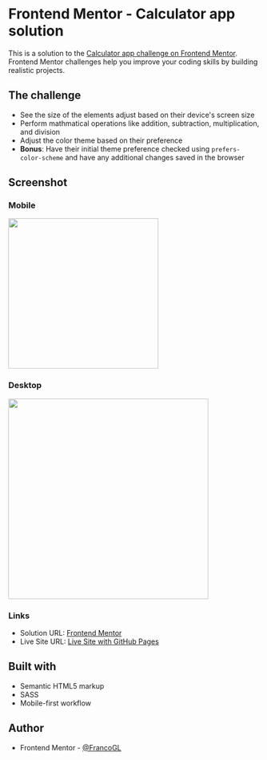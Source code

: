 # Frontend Mentor - Calculator app solution

This is a solution to the [Calculator app challenge on Frontend Mentor](https://www.frontendmentor.io/challenges/calculator-app-9lteq5N29). Frontend Mentor challenges help you improve your coding skills by building realistic projects. 

## The challenge

- See the size of the elements adjust based on their device's screen size
- Perform mathmatical operations like addition, subtraction, multiplication, and division
- Adjust the color theme based on their preference
- **Bonus**: Have their initial theme preference checked using `prefers-color-scheme` and have any additional changes saved in the browser

## Screenshot
### Mobile

<img src="https://user-images.githubusercontent.com/66887467/206879481-fb834be7-7238-40f5-abe0-3e91f0bcc412.png" width="300px">

### Desktop

<img src="https://user-images.githubusercontent.com/66887467/206879516-fe9015f5-ab36-4194-9043-9cdc810df449.png" width="400px">


### Links

- Solution URL: [Frontend Mentor](#)
- Live Site URL: [Live Site with GitHub Pages](https://francogl.github.io/FEMC-calculator-app/)

## Built with

- Semantic HTML5 markup
- SASS
- Mobile-first workflow

## Author

- Frontend Mentor - [@FrancoGL](https://www.frontendmentor.io/profile/FrancoGL)
